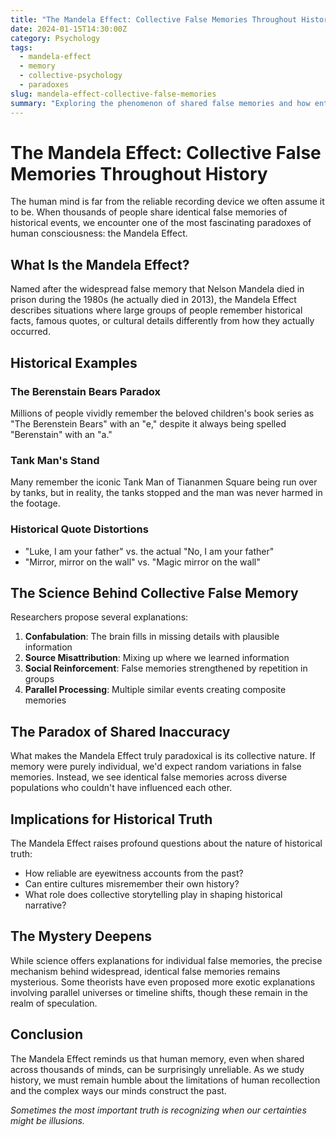 ```yaml
---
title: "The Mandela Effect: Collective False Memories Throughout History"
date: 2024-01-15T14:30:00Z
category: Psychology
tags:
  - mandela-effect
  - memory
  - collective-psychology
  - paradoxes
slug: mandela-effect-collective-false-memories
summary: "Exploring the phenomenon of shared false memories and how entire populations can remember historical events that never occurred the way they think they did."
---
```

# The Mandela Effect: Collective False Memories Throughout History

The human mind is far from the reliable recording device we often assume it to be. When thousands of people share identical false memories of historical events, we encounter one of the most fascinating paradoxes of human consciousness: the Mandela Effect.

## What Is the Mandela Effect?

Named after the widespread false memory that Nelson Mandela died in prison during the 1980s (he actually died in 2013), the Mandela Effect describes situations where large groups of people remember historical facts, famous quotes, or cultural details differently from how they actually occurred.

## Historical Examples

### The Berenstain Bears Paradox
Millions of people vividly remember the beloved children's book series as "The Berenstein Bears" with an "e," despite it always being spelled "Berenstain" with an "a."

### Tank Man's Stand
Many remember the iconic Tank Man of Tiananmen Square being run over by tanks, but in reality, the tanks stopped and the man was never harmed in the footage.

### Historical Quote Distortions
- "Luke, I am your father" vs. the actual "No, I am your father"
- "Mirror, mirror on the wall" vs. "Magic mirror on the wall"

## The Science Behind Collective False Memory

Researchers propose several explanations:

1. **Confabulation**: The brain fills in missing details with plausible information
2. **Source Misattribution**: Mixing up where we learned information
3. **Social Reinforcement**: False memories strengthened by repetition in groups
4. **Parallel Processing**: Multiple similar events creating composite memories

## The Paradox of Shared Inaccuracy

What makes the Mandela Effect truly paradoxical is its collective nature. If memory were purely individual, we'd expect random variations in false memories. Instead, we see identical false memories across diverse populations who couldn't have influenced each other.

## Implications for Historical Truth

The Mandela Effect raises profound questions about the nature of historical truth:

- How reliable are eyewitness accounts from the past?
- Can entire cultures misremember their own history?
- What role does collective storytelling play in shaping historical narrative?

## The Mystery Deepens

While science offers explanations for individual false memories, the precise mechanism behind widespread, identical false memories remains mysterious. Some theorists have even proposed more exotic explanations involving parallel universes or timeline shifts, though these remain in the realm of speculation.

## Conclusion

The Mandela Effect reminds us that human memory, even when shared across thousands of minds, can be surprisingly unreliable. As we study history, we must remain humble about the limitations of human recollection and the complex ways our minds construct the past.

*Sometimes the most important truth is recognizing when our certainties might be illusions.*

